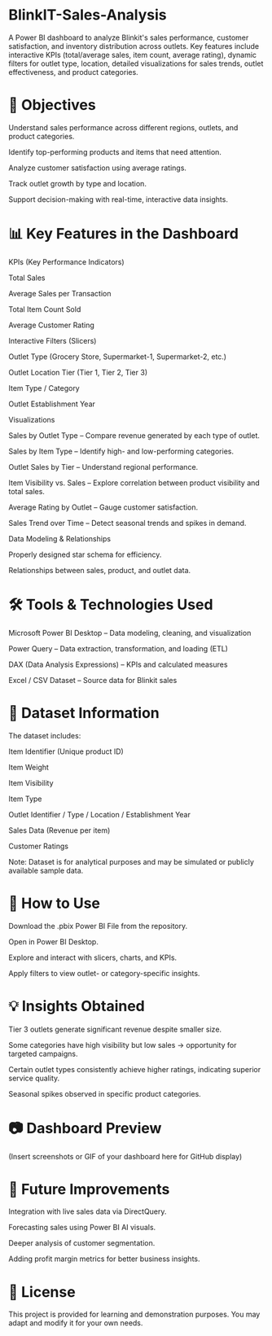 # BlinkIT-Sales-Analysis
A Power BI dashboard to analyze Blinkit's sales performance, customer satisfaction, and inventory distribution across outlets. Key features include interactive KPIs (total/average sales, item count, average rating), dynamic filters for outlet type, location, detailed visualizations for sales trends, outlet effectiveness, and product categories. 

# 🎯 Objectives
Understand sales performance across different regions, outlets, and product categories.

Identify top-performing products and items that need attention.

Analyze customer satisfaction using average ratings.

Track outlet growth by type and location.

Support decision-making with real-time, interactive data insights.

# 📊 Key Features in the Dashboard
KPIs (Key Performance Indicators)

Total Sales

Average Sales per Transaction

Total Item Count Sold

Average Customer Rating

Interactive Filters (Slicers)

Outlet Type (Grocery Store, Supermarket-1, Supermarket-2, etc.)

Outlet Location Tier (Tier 1, Tier 2, Tier 3)

Item Type / Category

Outlet Establishment Year

Visualizations

Sales by Outlet Type – Compare revenue generated by each type of outlet.

Sales by Item Type – Identify high- and low-performing categories.

Outlet Sales by Tier – Understand regional performance.

Item Visibility vs. Sales – Explore correlation between product visibility and total sales.

Average Rating by Outlet – Gauge customer satisfaction.

Sales Trend over Time – Detect seasonal trends and spikes in demand.

Data Modeling & Relationships

Properly designed star schema for efficiency.

Relationships between sales, product, and outlet data.

# 🛠 Tools & Technologies Used
Microsoft Power BI Desktop – Data modeling, cleaning, and visualization

Power Query – Data extraction, transformation, and loading (ETL)

DAX (Data Analysis Expressions) – KPIs and calculated measures

Excel / CSV Dataset – Source data for Blinkit sales

# 📂 Dataset Information
The dataset includes:

Item Identifier (Unique product ID)

Item Weight

Item Visibility

Item Type

Outlet Identifier / Type / Location / Establishment Year

Sales Data (Revenue per item)

Customer Ratings

Note: Dataset is for analytical purposes and may be simulated or publicly available sample data.

# 🚀 How to Use
Download the .pbix Power BI File from the repository.

Open in Power BI Desktop.

Explore and interact with slicers, charts, and KPIs.

Apply filters to view outlet- or category-specific insights.

# 💡 Insights Obtained
Tier 3 outlets generate significant revenue despite smaller size.

Some categories have high visibility but low sales → opportunity for targeted campaigns.

Certain outlet types consistently achieve higher ratings, indicating superior service quality.

Seasonal spikes observed in specific product categories.

# 📷 Dashboard Preview
(Insert screenshots or GIF of your dashboard here for GitHub display)

# 📌 Future Improvements
Integration with live sales data via DirectQuery.

Forecasting sales using Power BI AI visuals.

Deeper analysis of customer segmentation.

Adding profit margin metrics for better business insights.

# 📜 License
This project is provided for learning and demonstration purposes. You may adapt and modify it for your own needs.
